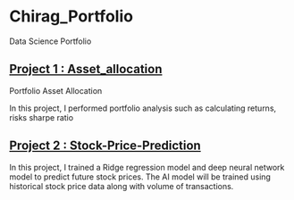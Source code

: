 # Chirag_Portfolio
Data Science Portfolio

## [Project 1 : Asset_allocation](https://github.com/chiggy1997/Asset_allocation)
Portfolio Asset Allocation

In this project, I performed portfolio analysis such as calculating returns, risks sharpe ratio

## [Project 2 : Stock-Price-Prediction](https://github.com/chiggy1997/Stock-Price-Prediction)
In this project, I trained a Ridge regression model and deep neural network model to predict future stock prices.
The AI model will be trained using historical stock price data along with volume of transactions.
